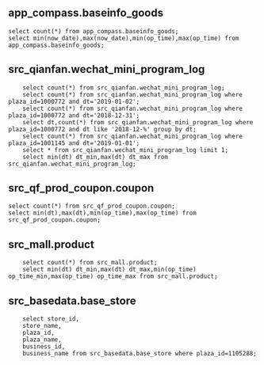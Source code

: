 app_compass.baseinfo_goods
------------------
    select count(*) from app_compass.baseinfo_goods;
    select min(now_date),max(now_date),min(op_time),max(op_time) from app_compass.baseinfo_goods;


src_qianfan.wechat_mini_program_log
------------------
        select count(*) from src_qianfan.wechat_mini_program_log;
        select count(*) from src_qianfan.wechat_mini_program_log where plaza_id=1000772 and dt='2019-01-02';
        select count(*) from src_qianfan.wechat_mini_program_log where plaza_id=1000772 and dt='2018-12-31';
        select dt,count(*) from src_qianfan.wechat_mini_program_log where plaza_id=1000772 and dt like '2018-12-%' group by dt;
        select count(*) from src_qianfan.wechat_mini_program_log where plaza_id=1001145 and dt='2019-01-01';
        select * from src_qianfan.wechat_mini_program_log limit 1;
        select min(dt) dt_min,max(dt) dt_max from src_qianfan.wechat_mini_program_log;


src_qf_prod_coupon.coupon
------------------
    select count(*) from src_qf_prod_coupon.coupon;
    select min(dt),max(dt),min(op_time),max(op_time) from src_qf_prod_coupon.coupon;


src_mall.product
------------------
        select count(*) from src_mall.product;
        select min(dt) dt_min,max(dt) dt_max,min(op_time) op_time_min,max(op_time) op_time_max from src_mall.product;



src_basedata.base_store
------------------
        select store_id,
        store_name,
        plaza_id,
        plaza_name,
        business_id,
        business_name from src_basedata.base_store where plaza_id=1105288;
























